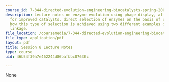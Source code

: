 ```yaml
---
course_id: 7-344-directed-evolution-engineering-biocatalysts-spring-2008
description: Lecture notes on enzyme evolution using phage display, affinity selection
  for improved catalysts, direct selection of enzymes on the basis of catalysis, and
  how this type of selection is achieved using two different examples of substrate
  linkage.
file_location: /coursemedia/7-344-directed-evolution-engineering-biocatalysts-spring-2008/46b54f39a7e462244d86bafbbc87636c_ses8_ln.pdf
file_type: application/pdf
layout: pdf
title: Session 8 Lecture Notes
type: course
uid: 46b54f39a7e462244d86bafbbc87636c

---
```

None